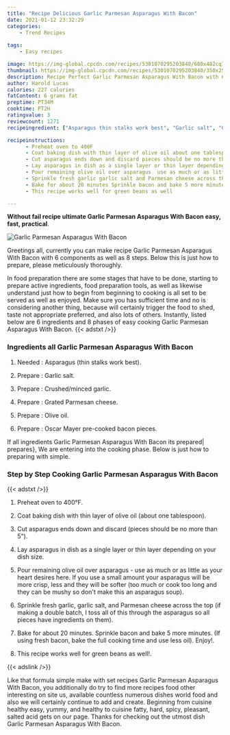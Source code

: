 ```yaml
---
title: "Recipe Delicious Garlic Parmesan Asparagus With Bacon"
date: 2021-01-12 23:32:29
categories:
    - Trend Recipes
    
tags:
    - Easy recipes

image: https://img-global.cpcdn.com/recipes/5301070295203840/680x482cq70/garlic-parmesan-asparagus-with-bacon-recipe-main-photo.jpg
thumbnail: https://img-global.cpcdn.com/recipes/5301070295203840/350x250cq70/garlic-parmesan-asparagus-with-bacon-recipe-main-photo.jpg
description: Recipe Perfect Garlic Parmesan Asparagus With Bacon with 6 ingredients and 8 stages of easy cooking.
author: Harold Lucas
calories: 227 calories
fatContent: 6 grams fat
preptime: PT34M
cooktime: PT2H
ratingvalue: 3
reviewcount: 1271
recipeingredient: ["Asparagus thin stalks work best", "Garlic salt", "Crushedminced garlic", "Grated Parmesan cheese", "Olive oil", "Oscar Mayer precooked bacon pieces"]

recipeinstructions: 
      - Preheat oven to 400F 
      - Coat baking dish with thin layer of olive oil about one tablespoon 
      - Cut asparagus ends down and discard pieces should be no more than 5 
      - Lay asparagus in dish as a single layer or thin layer depending on your dish size 
      - Pour remaining olive oil over asparagus  use as much or as little as your heart desires here If you use a small amount your asparagus will be more crisp less and they will be softer too much or cook too long and they can be mushy so dont make this an asparagus soup 
      - Sprinkle fresh garlic garlic salt and Parmesan cheese across the top if making a double batch I toss all of this through the asparagus so all pieces have ingredients on them 
      - Bake for about 20 minutes Sprinkle bacon and bake 5 more minutes If using fresh bacon bake the full cooking time and use less oil Enjoy 
      - This recipe works well for green beans as well

---
```




**Without fail recipe ultimate Garlic Parmesan Asparagus With Bacon easy, fast, practical**. 


![Garlic Parmesan Asparagus With Bacon](https://img-global.cpcdn.com/recipes/5301070295203840/680x482cq70/garlic-parmesan-asparagus-with-bacon-recipe-main-photo.jpg "Garlic Parmesan Asparagus With Bacon")




Greetings all, currently you can make recipe Garlic Parmesan Asparagus With Bacon with 6 components as well as 8 steps. Below this is just how to prepare, please meticulously thoroughly.

In food preparation there are some stages that have to be done, starting to prepare active ingredients, food preparation tools, as well as likewise understand just how to begin from beginning to cooking is all set to be served as well as enjoyed. Make sure you has sufficient time and no is considering another thing, because will certainly trigger the food to shed, taste not appropriate preferred, and also lots of others. Instantly, listed below are 6 ingredients and 8 phases of easy cooking Garlic Parmesan Asparagus With Bacon.
{{< adstxt />}}

### Ingredients all Garlic Parmesan Asparagus With Bacon


1. Needed  : Asparagus (thin stalks work best).

1. Prepare  : Garlic salt.

1. Prepare  : Crushed/minced garlic.

1. Prepare  : Grated Parmesan cheese.

1. Prepare  : Olive oil.

1. Prepare  : Oscar Mayer pre-cooked bacon pieces.



If all ingredients Garlic Parmesan Asparagus With Bacon its prepared| prepares}, We are entering into the cooking phase. Below is just how to preparing with simple.

### Step by Step Cooking Garlic Parmesan Asparagus With Bacon

{{< adstxt />}}


1. Preheat oven to 400°F.



1. Coat baking dish with thin layer of olive oil (about one tablespoon).



1. Cut asparagus ends down and discard (pieces should be no more than 5&#34;).



1. Lay asparagus in dish as a single layer or thin layer depending on your dish size.



1. Pour remaining olive oil over asparagus - use as much or as little as your heart desires here. If you use a small amount your asparagus will be more crisp, less and they will be softer (too much or cook too long and they can be mushy so don&#39;t make this an asparagus soup).



1. Sprinkle fresh garlic, garlic salt, and Parmesan cheese across the top (if making a double batch, I toss all of this through the asparagus so all pieces have ingredients on them).



1. Bake for about 20 minutes. Sprinkle bacon and bake 5 more minutes. (If using fresh bacon, bake the full cooking time and use less oil). Enjoy!.



1. This recipe works well for green beans as well!.





{{< adslink />}}

Like that formula simple make with set recipes Garlic Parmesan Asparagus With Bacon, you additionally do try to find more recipes food other interesting on site us, available countless numerous dishes world food and also we will certainly continue to add and create. Beginning from cuisine healthy easy, yummy, and healthy to cuisine fatty, hard, spicy, pleasant, salted acid gets on our page. Thanks for checking out the utmost dish Garlic Parmesan Asparagus With Bacon.
